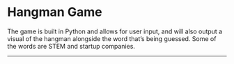 # Hangman Game
The game is built in Python and allows for user input, and will also output a visual of the hangman alongside the word that’s being guessed. Some of 
the words are STEM and startup companies.

---
